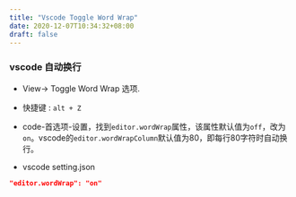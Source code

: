 ```yaml
---
title: "Vscode Toggle Word Wrap"
date: 2020-12-07T10:34:32+08:00
draft: false
---
```


### vscode 自动换行
- View-> Toggle Word Wrap 选项.

- 快捷键 : `alt + Z`

- code-首选项-设置，找到`editor.wordWrap`属性，该属性默认值为`off`，改为`on`。vscode的`editor.wordWrapColumn`默认值为80，即每行80字符时自动换行。

- vscode setting.json

```json
"editor.wordWrap": "on"
```